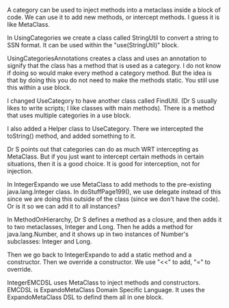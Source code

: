 A category can be used to inject methods into a metaclass inside a block of code. We can use it to add new methods, or intercept methods. I guess it is like MetaClass.       

In UsingCategories we create a class called StringUtil to convert a string to SSN format. It can be used within the "use(StringUtil)" block.  

UsingCategoriesAnnotations creates a class and uses an annotation to signify that the class has a method that is used as a category. I do not know if doing so would make every method a category method. But the idea is that by doing this you do not need to make the methods static. You still use this within a use block.   

I changed UseCategory to have another class called FindUtil. (Dr S usually likes to write scripts; I like classes with main methods). There is a method that uses multiple categories in a use block.  

I also added a Helper class to UseCategory. There we intercepted the toString() method, and added something to it.

Dr S points out that categories can do as much WRT intercepting as MetaClass. But if you just want to intercept certain methods in certain situations, then it is a good choice. It is good for interception, not for injection.    

In IntegerExpando we use MetaClass to add methods to the pre-existing java.lang.Integer class. In doStuffPage199(), we use delegate instead of this since we are doing this outside of the class (since we don't have the code). Or is it so we can add it to all instances?    

In MethodOnHierarchy, Dr S defines a method as a closure, and then adds it to two metaclasses, Integer and Long. Then he adds a method for java.lang.Number, and it shows up in two instances of Number's subclasses: Integer and Long.   

Then we go back to IntegerExpando to add a static method and a constructor. Then we override a constructor. We use "<<" to add, "=" to override.      

IntegerEMCDSL uses MetaClass to inject methods and constructors. EMCDSL is ExpandoMetaClass Domain Specific Language. It uses the ExpandoMetaClass DSL to defind them all in one block.    



